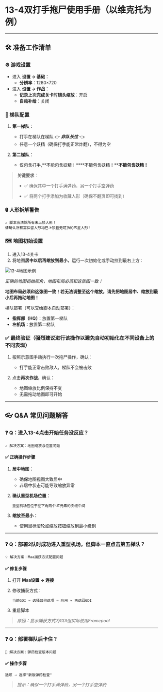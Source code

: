 <!-- markdownlint-disable MD033 MD041 -->

# 13-4双打手拖尸使用手册（以维克托为例）

---

## 🛠 准备工作清单

### ⚙️ 游戏设置

- 进入 **设置 → 基础**：
  - **分辨率**：1280×720
- 进入 **设置 → 作战**：
  - **记录上次完成关卡时镜头缩放**：开启
  - **自动补给**：关闭

### 👥 梯队配置

1. **第一梯队**：
   - 打手在梯队在梯队 👉 ***非队长位*** 👈
   - 任意一个妖精（确保打手能正常炸翻），不得为空

2. **第二梯队**：
   - 仅包含打手,**不能包含妖精！****不能包含妖精！****不能包含妖精！**

> **关键要求**：
>
> - ✅ 确保其中一个打手满弹药，另一个打手空弹药
>
> - ✅ 将两个打手添加为收藏人形（确保不翻页即可找到）

### 🔒 人形拆解警告

```!
⚠️ 脚本会清除所有未上锁人形！
请确认所有需保留人形均已上锁且无可拆的五星人形！
```

### 🗺 地图初始设置

1. 进入13-4关卡
2. 将地图**居中以后再缩放到最小**，运行一次初始化或手动拉到最右上方：
   <p align="center">

![13-4地图示例](https://cdn.jsdelivr.net/gh/LeonNagant/MaaGF1_Test/example_img/13-4/map_example134.png)

*正确的地图初始视角，地图布局必须和这张图一致！*
   </p>

**地图布局必须和这张图一致！若无法调整至这个缩放，请先把地图居中、缩放到最小后再拖动地图！**

梯队部署（可以交给脚本自动部署）：

- **指挥部（HQ）**：放置第一梯队
- **左机场**：放置第二梯队

### ✅ 最终验证（强烈建议进行该操作以避免自动初始化在不同设备上的不同表现）

1. 按照示意图手动执行一次拖尸操作，确认：
   - 打手能正常击败敌人，梯队不会被击败

2. 点击**再次作战**，确认：
   - 地图缩放比例保持不变
   - 无需拖动地图即可开始

---

## 👓 Q&A 常见问题解答

### ❓ Q：进入13-4点击开始任务没反应？

```!
⚠️ 解决方案：地图缩放与位置问题
```

#### ✅ 正确操作步骤

1. **居中地图**：
   - 确保地图视图大致居中
   - 非居中状态可能导致缩放异常

2. **确认重型机场位置**：

   ```位置要求
   重型机场应位于左下角两个UI元素的夹缝中间
   ```

3. **缩放至最小**：
   - 使用鼠标滚轮或缩放按钮缩放到最小级别

---

### ❓ Q：部署2队时成功进入重型机场，但脚本一直点击第五梯队？

```!
💡 解决方案：Maa捕获方式配置问题
```

#### ✅ 修复步骤

1. 打开 **Maa设置 → 连接**
2. 修改捕获方式：

   ```操作流程
   当前GDI → 选择其他选项 → 应用 → 再选回GDI
   ```

3. 重启脚本

> *原因：显示捕获方式为GDI但实际使用Framepool*

---

### ❓ Q：部署梯队后卡住？

```!
🔧 解决方案：弹药检查版本问题
```

#### ✅ 操作步骤

```设置路径
选项 → 选择"新版弹药检查"
```

> *提示：确保一个打手满弹药，另一个打手空弹药*
